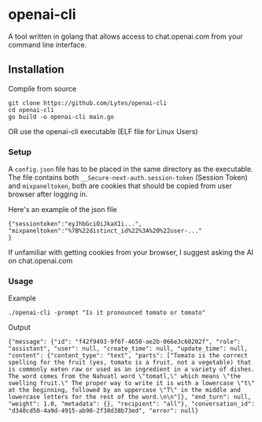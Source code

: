 # openai-cli
A tool written in golang that allows access to chat.openai.com from your command line interface. 

## Installation
Compile from source
```
git clone https://github.com/Lytes/openai-cli
cd openai-cli
go build -o openai-cli main.go
```
OR use the openai-cli executable (ELF file for Linux Users)

### Setup
A `config.json` file has to be placed in the same directory as the executable. The file contains both `__Secure-next-auth.session-token` (Session Token) and `mixpaneltoken`, both are cookies that should be copied from user browser after logging in. 

Here's an example of the json file
```
{"sessiontoken":"eyJhbGciOiJkaXIi...",
"mixpaneltoken":"%7B%22distinct_id%22%3A%20%22user-..."
}
```
If unfamiliar with getting cookies from your browser, I suggest asking the AI on chat.openai.com

### Usage
Example
```
./openai-cli -prompt "Is it pronounced tomato or tomato"
```
Output
```
{"message": {"id": "f42f9493-9f6f-4650-ae2b-066e3c60202f", "role": "assistant", "user": null, "create_time": null, "update_time": null, "content": {"content_type": "text", "parts": ["Tomato is the correct spelling for the fruit (yes, tomato is a fruit, not a vegetable) that is commonly eaten raw or used as an ingredient in a variety of dishes. The word comes from the Nahuatl word \"tomatl,\" which means \"the swelling fruit.\" The proper way to write it is with a lowercase \"t\" at the beginning, followed by an uppercase \"T\" in the middle and lowercase letters for the rest of the word.\n\n"]}, "end_turn": null, "weight": 1.0, "metadata": {}, "recipient": "all"}, "conversation_id": "d340cd50-4a9d-4915-ab90-2f38d38b73ed", "error": null}
```
